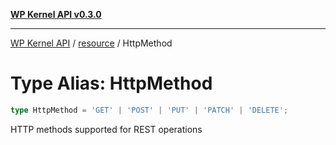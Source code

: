 [**WP Kernel API v0.3.0**](../../README.md)

---

[WP Kernel API](../../README.md) / [resource](../README.md) / HttpMethod

# Type Alias: HttpMethod

```ts
type HttpMethod = 'GET' | 'POST' | 'PUT' | 'PATCH' | 'DELETE';
```

HTTP methods supported for REST operations
